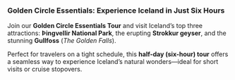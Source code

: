 ### Golden Circle Essentials: Experience Iceland in Just Six Hours

Join our **Golden Circle Essentials Tour** and visit Iceland’s top three attractions: **Þingvellir National Park**, the erupting **Strokkur geyser**, and the stunning **Gullfoss** (_The Golden Falls_).

Perfect for travelers on a tight schedule, this **half-day (six-hour) tour** offers a seamless way to experience Iceland’s natural wonders—ideal for short visits or cruise stopovers.

